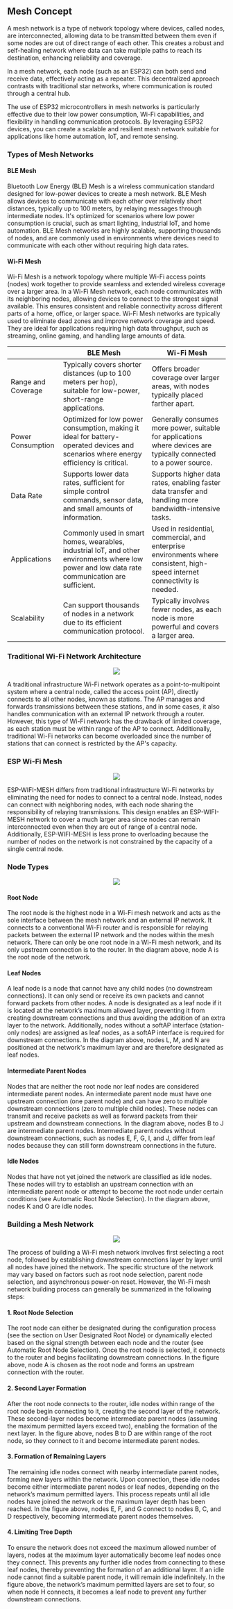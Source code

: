 ## Mesh Concept

A mesh network is a type of network topology where devices, called nodes, are interconnected, allowing data to be transmitted between them even if some nodes are out of direct range of each other. This creates a robust and self-healing network where data can take multiple paths to reach its destination, enhancing reliability and coverage.

In a mesh network, each node (such as an ESP32) can both send and receive data, effectively acting as a repeater. This decentralized approach contrasts with traditional star networks, where communication is routed through a central hub.

The use of ESP32 microcontrollers in mesh networks is particularly effective due to their low power consumption, Wi-Fi capabilities, and flexibility in handling communication protocols. By leveraging ESP32 devices, you can create a scalable and resilient mesh network suitable for applications like home automation, IoT, and remote sensing.

### Types of Mesh Networks

#### BLE Mesh
Bluetooth Low Energy (BLE) Mesh is a wireless communication standard designed for low-power devices to create a mesh network. BLE Mesh allows devices to communicate with each other over relatively short distances, typically up to 100 meters, by relaying messages through intermediate nodes. It's optimized for scenarios where low power consumption is crucial, such as smart lighting, industrial IoT, and home automation. BLE Mesh networks are highly scalable, supporting thousands of nodes, and are commonly used in environments where devices need to communicate with each other without requiring high data rates.

#### Wi-Fi Mesh
Wi-Fi Mesh is a network topology where multiple Wi-Fi access points (nodes) work together to provide seamless and extended wireless coverage over a larger area. In a Wi-Fi Mesh network, each node communicates with its neighboring nodes, allowing devices to connect to the strongest signal available. This ensures consistent and reliable connectivity across different parts of a home, office, or larger space. Wi-Fi Mesh networks are typically used to eliminate dead zones and improve network coverage and speed. They are ideal for applications requiring high data throughput, such as streaming, online gaming, and handling large amounts of data.

|                    | BLE Mesh                                                                                                                                        | Wi-Fi Mesh                                                                                                                 |
|--------------------|-------------------------------------------------------------------------------------------------------------------------------------------------|----------------------------------------------------------------------------------------------------------------------------|
| Range and Coverage | Typically covers shorter distances (up to 100 meters per hop), suitable for low-power, short-range applications.                                | Offers broader coverage over larger areas, with nodes typically placed farther apart.                                      |
| Power Consumption  | Optimized for low power consumption, making it ideal for battery-operated devices and scenarios where energy efficiency is critical.            | Generally consumes more power, suitable for applications where devices are typically connected to a power source.          |
| Data Rate          | Supports lower data rates, sufficient for simple control commands, sensor data, and small amounts of information.                               | Supports higher data rates, enabling faster data transfer and handling more bandwidth-intensive tasks.                     |
| Applications       | Commonly used in smart homes, wearables, industrial IoT, and other environments where low power and low data rate communication are sufficient. | Used in residential, commercial, and enterprise environments where consistent, high-speed internet connectivity is needed. |
| Scalability        | Can support thousands of nodes in a network due to its efficient communication protocol.                                                        | Typically involves fewer nodes, as each node is more powerful and covers a larger area.                                    |

### Traditional Wi-Fi Network Architecture

<p align="center">
    <img src="https://github.com/juanjonathan67/digilab-docs/blob/main/iot/images/wifi.png?raw=true">
</p>

A traditional infrastructure Wi-Fi network operates as a point-to-multipoint system where a central node, called the access point (AP), directly connects to all other nodes, known as stations. The AP manages and forwards transmissions between these stations, and in some cases, it also handles communication with an external IP network through a router. However, this type of Wi-Fi network has the drawback of limited coverage, as each station must be within range of the AP to connect. Additionally, traditional Wi-Fi networks can become overloaded since the number of stations that can connect is restricted by the AP's capacity.

### ESP Wi-Fi Mesh

<p align="center">
    <img src="https://github.com/juanjonathan67/digilab-docs/blob/main/iot/images/mesh.png?raw=true">
</p>


ESP-WIFI-MESH differs from traditional infrastructure Wi-Fi networks by eliminating the need for nodes to connect to a central node. Instead, nodes can connect with neighboring nodes, with each node sharing the responsibility of relaying transmissions. This design enables an ESP-WIFI-MESH network to cover a much larger area since nodes can remain interconnected even when they are out of range of a central node. Additionally, ESP-WIFI-MESH is less prone to overloading because the number of nodes on the network is not constrained by the capacity of a single central node.

### Node Types

<p align="center">
    <img src="https://github.com/juanjonathan67/digilab-docs/blob/main/iot/images/nodes.png?raw=true">
</p>


#### Root Node
The root node is the highest node in a Wi-Fi mesh network and acts as the sole interface between the mesh network and an external IP network. It connects to a conventional Wi-Fi router and is responsible for relaying packets between the external IP network and the nodes within the mesh network. There can only be one root node in a Wi-Fi mesh network, and its only upstream connection is to the router. In the diagram above, node A is the root node of the network.

#### Leaf Nodes
A leaf node is a node that cannot have any child nodes (no downstream connections). It can only send or receive its own packets and cannot forward packets from other nodes. A node is designated as a leaf node if it is located at the network’s maximum allowed layer, preventing it from creating downstream connections and thus avoiding the addition of an extra layer to the network. Additionally, nodes without a softAP interface (station-only nodes) are assigned as leaf nodes, as a softAP interface is required for downstream connections. In the diagram above, nodes L, M, and N are positioned at the network's maximum layer and are therefore designated as leaf nodes.

#### Intermediate Parent Nodes
Nodes that are neither the root node nor leaf nodes are considered intermediate parent nodes. An intermediate parent node must have one upstream connection (one parent node) and can have zero to multiple downstream connections (zero to multiple child nodes). These nodes can transmit and receive packets as well as forward packets from their upstream and downstream connections. In the diagram above, nodes B to J are intermediate parent nodes. Intermediate parent nodes without downstream connections, such as nodes E, F, G, I, and J, differ from leaf nodes because they can still form downstream connections in the future.

#### Idle Nodes
Nodes that have not yet joined the network are classified as idle nodes. These nodes will try to establish an upstream connection with an intermediate parent node or attempt to become the root node under certain conditions (see Automatic Root Node Selection). In the diagram above, nodes K and O are idle nodes.

### Building a Mesh Network

<p align="center">
    <img src="https://github.com/juanjonathan67/digilab-docs/blob/main/iot/images/building-mesh.png?raw=true">
</p>

The process of building a Wi-Fi mesh network involves first selecting a root node, followed by establishing downstream connections layer by layer until all nodes have joined the network. The specific structure of the network may vary based on factors such as root node selection, parent node selection, and asynchronous power-on reset. However, the Wi-Fi mesh network building process can generally be summarized in the following steps:

#### 1. Root Node Selection
The root node can either be designated during the configuration process (see the section on User Designated Root Node) or dynamically elected based on the signal strength between each node and the router (see Automatic Root Node Selection). Once the root node is selected, it connects to the router and begins facilitating downstream connections. In the figure above, node A is chosen as the root node and forms an upstream connection with the router.

#### 2. Second Layer Formation
After the root node connects to the router, idle nodes within range of the root node begin connecting to it, creating the second layer of the network. These second-layer nodes become intermediate parent nodes (assuming the maximum permitted layers exceed two), enabling the formation of the next layer. In the figure above, nodes B to D are within range of the root node, so they connect to it and become intermediate parent nodes.

#### 3. Formation of Remaining Layers
The remaining idle nodes connect with nearby intermediate parent nodes, forming new layers within the network. Upon connection, these idle nodes become either intermediate parent nodes or leaf nodes, depending on the network’s maximum permitted layers. This process repeats until all idle nodes have joined the network or the maximum layer depth has been reached. In the figure above, nodes E, F, and G connect to nodes B, C, and D respectively, becoming intermediate parent nodes themselves.

#### 4. Limiting Tree Depth
To ensure the network does not exceed the maximum allowed number of layers, nodes at the maximum layer automatically become leaf nodes once they connect. This prevents any further idle nodes from connecting to these leaf nodes, thereby preventing the formation of an additional layer. If an idle node cannot find a suitable parent node, it will remain idle indefinitely. In the figure above, the network’s maximum permitted layers are set to four, so when node H connects, it becomes a leaf node to prevent any further downstream connections.
